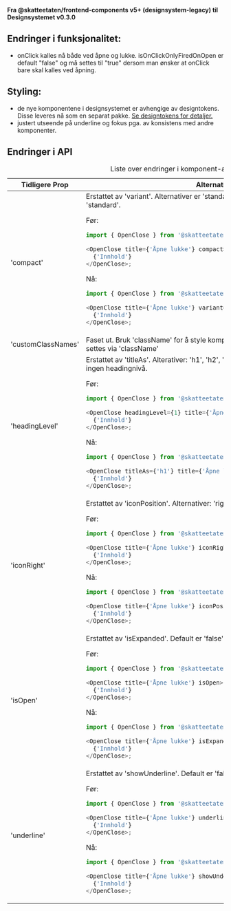 **Fra @skatteetaten/frontend-components v5+ (designsystem-legacy) til Designsystemet v0.3.0**

## Endringer i funksjonalitet:

- onClick kalles nå både ved åpne og lukke. isOnClickOnlyFiredOnOpen er default "false" og må settes til "true" dersom man ønsker at onClick bare skal kalles ved åpning.

## Styling:

- de nye komponentene i designsystemet er avhengige av designtokens. Disse leveres nå som en separat pakke. <a class="brodtekst-link" href="#section-designtokens-deprecated">Se designtokens for detaljer.</a>
- justert utseende på underline og fokus pga. av konsistens med andre komponenter.

## Endringer i API

<div className="migration-tabell">
<table>
<caption>Liste over endringer i komponent-api'et</caption>
<thead><tr><th>Tidligere Prop</th><th>Alternativ</th></tr></thead>
<tbody>
<tr>
<td>'compact'</td>
<td>
Erstattet av 'variant'. Alternativer er 'standard' og 'compact'. Default er 'standard'.

Før:

```javascript static
import { OpenClose } from '@skatteetaten/frontend-components/OpenClose';

<OpenClose title={'Åpne lukke'} compact>
  {'Innhold'}
</OpenClose>;
```

Nå:

```js static
import { OpenClose } from '@skatteetaten/ds-collections';

<OpenClose title={'Åpne lukke'} variant={'compact'}>
  {'Innhold'}
</OpenClose>;
```

</td>
</tr>
<tr>
<td>'customClassNames'</td>
<td>
Faset ut. Bruk 'className' for å style komponenten. All definisjon av stil skal settes via 'className'
</td>
</tr>
<tr>
<td>'headingLevel'</td>
<td>
Erstattet av 'titleAs'. Alterativer: 'h1', 'h2', 'h3', 'h4', 'h5' og 'h6'. Default er ingen headingnivå.

Før:

```javascript static
import { OpenClose } from '@skatteetaten/frontend-components/OpenClose';

<OpenClose headingLevel={1} title={'Åpne lukke'}>
  {'Innhold'}
</OpenClose>;
```

Nå:

```js static
import { OpenClose } from '@skatteetaten/ds-collections';

<OpenClose titleAs={'h1'} title={'Åpne lukke'}>
  {'Innhold'}
</OpenClose>;
```

</td>
</tr>
<tr>
<td>'iconRight'</td>
<td>
Erstattet av 'iconPosition'. Alternativer: 'right' og 'left'. Default er 'left'.

Før:

```javascript static
import { OpenClose } from '@skatteetaten/frontend-components/OpenClose';

<OpenClose title={'Åpne lukke'} iconRight>
  {'Innhold'}
</OpenClose>;
```

Nå:

```js static
import { OpenClose } from '@skatteetaten/ds-collections';

<OpenClose title={'Åpne lukke'} iconPosition={'right'}>
  {'Innhold'}
</OpenClose>;
```

</td>
</tr>
<tr>
<td>'isOpen'</td>
<td>
Erstattet av 'isExpanded'. Default er 'false'.

Før:

```javascript static
import { OpenClose } from '@skatteetaten/frontend-components/OpenClose';

<OpenClose title={'Åpne lukke'} isOpen>
  {'Innhold'}
</OpenClose>;
```

Nå:

```js static
import { OpenClose } from '@skatteetaten/ds-collections';

<OpenClose title={'Åpne lukke'} isExpanded>
  {'Innhold'}
</OpenClose>;
```

</td>
</tr>
<tr>
<td>'underline'</td>
<td>
Erstattet av 'showUnderline'. Default er 'false'.

Før:

```javascript static
import { OpenClose } from '@skatteetaten/frontend-components/OpenClose';

<OpenClose title={'Åpne lukke'} underline>
  {'Innhold'}
</OpenClose>;
```

Nå:

```js static
import { OpenClose } from '@skatteetaten/ds-collections';

<OpenClose title={'Åpne lukke'} showUnderline>
  {'Innhold'}
</OpenClose>;
```

</td>
</tr>
</tbody>
</table>
</div>
